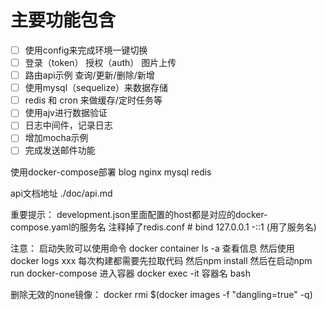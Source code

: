 # 主要功能包含

- [ ] 使用config来完成环境一键切换  
- [ ] 登录（token） 授权（auth） 图片上传
- [ ] 路由api示例 查询/更新/删除/新增
- [ ] 使用mysql（sequelize）来数据存储
- [ ] redis 和 cron 来做缓存/定时任务等
- [ ] 使用ajv进行数据验证
- [ ] 日志中间件，记录日志
- [ ] 增加mocha示例
- [ ] 完成发送邮件功能

使用docker-compose部署
blog nginx mysql redis

api文档地址 ./doc/api.md

重要提示：
development.json里面配置的host都是对应的docker-compose.yaml的服务名
注释掉了redis.conf  # bind 127.0.0.1 -::1 (用了服务名)

注意： 启动失败可以使用命令 docker container ls -a  查看信息
然后使用 docker logs xxx
每次构建都需要先拉取代码 然后npm install 然后在启动npm run docker-compose
进入容器 docker exec -it 容器名 bash

删除无效的none镜像： docker rmi $(docker images -f "dangling=true" -q)
